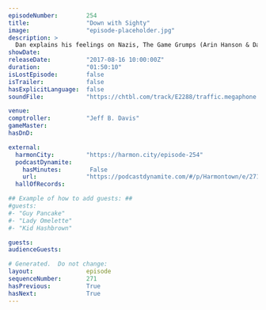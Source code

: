 ```yaml
---
episodeNumber:        254
title:                "Down with Sighty"
image:                "episode-placeholder.jpg"
description: >
  Dan explains his feelings on Nazis, The Game Grumps (Arin Hanson & Dan Avidan) visit the show, then the gang continues their role playing adventures. Featuring Dan Harmon, Jeff Davis, Spencer Crittenden, Arin Hanson, Dan Avidan and Steve Levy.
showDate:             
releaseDate:          "2017-08-16 10:00:00Z"
duration:             "01:50:10"
isLostEpisode:        false
isTrailer:            false
hasExplicitLanguage:  false
soundFile:            "https://chtbl.com/track/E2288/traffic.megaphone.fm/STA2734591514.mp3?updated=1596592157"

venue:                
comptroller:          "Jeff B. Davis"
gameMaster:           
hasDnD:               

external:
  harmonCity:         "https://harmon.city/episode-254"
  podcastDynamite:
    hasMinutes:        False
    url:              "https://podcastdynamite.com/#/p/Harmontown/e/271/254"
  hallOfRecords:      

## Example of how to add guests: ##
#guests:
#- "Guy Pancake"
#- "Lady Omelette"
#- "Kid Hashbrown"

guests:
audienceGuests:

# Generated.  Do not change:
layout:               episode
sequenceNumber:       271
hasPrevious:          True
hasNext:              True
---
```


<!-- The episode description will be rendered here -->
<!-- Add your content below here -->

